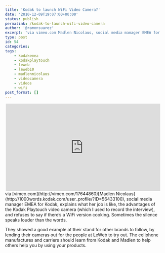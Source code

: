 ```yaml
---
title: 'Kodak to launch WiFi Video Camera?'
date: '2010-12-09T19:07:00+00:00'
status: publish
permalink: /kodak-to-launch-wifi-video-camera
author: '@ramonsuarez'
excerpt: 'via vimeo.com Madlen Nicolaus, social media manager EMEA for Kodak, explains what her job is like, the advantages of the Kodak Playtouch video camera (which I used to record the interview), and refuses to say if there''s a WiFi version cooking. Som...'
type: post
id: 54
categories:
tags:
    - kodakemea
    - kodakplaytouch
    - leweb
    - leweb10
    - madlennicolaus
    - videocamera
    - videos
    - wifi
post_format: []
---
```

<div class="embed-vimeo" style="text-align: center;"><iframe allowfullscreen="" frameborder="0" height="283" mozallowfullscreen="" src="https://player.vimeo.com/video/17644860" webkitallowfullscreen="" width="500"></iframe></div>via [vimeo.com](http://vimeo.com/17644860)</div>[Madlen Nicolaus](http://1000words.kodak.com/user_profile/?ID=56433100), social media manager EMEA for Kodak, explains what her job is like, the advantages of the Kodak Playtouch video camera (which I used to record the interview), and refuses to say if there’s a WiFi version cooking. Sometimes the silence speaks louder than the words.

They showed a good example at their stand for other brands to follow, by lending their cameras out for the people at LeWeb to try out. The cellphone manufactures and carriers should learn from Kodak and Madlen to help others help you by using your products.

</div>